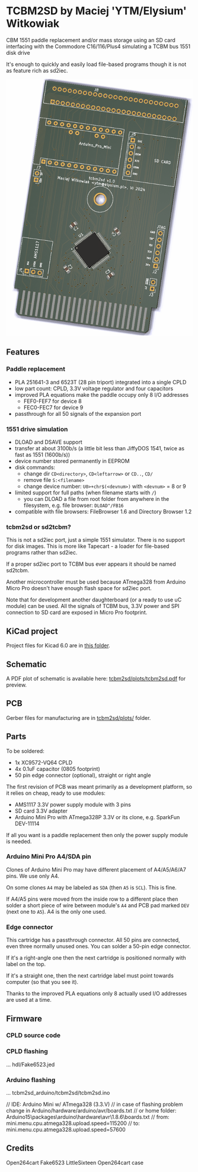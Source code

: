 # TCBM2SD by Maciej 'YTM/Elysium' Witkowiak

CBM 1551 paddle replacement and/or mass storage using an SD card interfacing with the Commodore C16/116/Plus4 simulating a TCBM bus 1551 disk drive

It's enough to quickly and easily load file-based programs though it is not as feature rich as sd2iec.

<img src="media/01.pcb-top.png" width=640 alt="tcbm2sd PCB Top view">

## Features

### Paddle replacement

- PLA 251641-3 and 6523T (28 pin triport) integrated into a single CPLD
- low part count: CPLD, 3.3V voltage regulator and four capacitors
- improved PLA equations make the paddle occupy only 8 I/O addresses
  - FEF0-FEF7 for device 8
  - FEC0-FEC7 for device 9
- passthrough for all 50 signals of the expansion port

### 1551 drive simulation

- DLOAD and DSAVE support
- transfer at about 3100b/s (a little bit less than JiffyDOS 1541, twice as fast as 1551 (1600b/s))
- device number stored permanently in EEPROM
- disk commands:
  - change dir `CD<directory>`, `CD<leftarrow>` or `CD..`, `CD/`
  - remove file `S:<filename>`
  - change device number: `U0>+chr$(<devnum>)` with `<devnum>` = 8 or 9
- limited support for full paths (when filename starts with `/`)
  - you can DLOAD a file from root folder from anywhere in the filesystem, e.g. file browser: `DLOAD"/FB16`
- compatible with file browsers: FileBrowser 1.6 and Directory Browser 1.2

### tcbm2sd or sd2tcbm?

This is not a sd2iec port, just a simple 1551 simulator. There is no support for disk images.
This is more like Tapecart - a loader for file-based programs rather than sd2iec.

If a proper sd2iec port to TCBM bus ever appears it should be named sd2tcbm.

Another microcontroller must be used because ATmega328 from Arduino Micro Pro doesn't have enough flash space for sd2iec port.

Note that for development another daughterboard (or a ready to use uC module) can be used. All the signals of TCBM bus, 3.3V power and SPI connection to SD card are exposed in Micro Pro footprint.

## KiCad project

Project files for Kicad 6.0 are in [this folder](tcbm2sd).

## Schematic

A PDF plot of schematic is available here: [tcbm2sd/plots/tcbm2sd.pdf](tcbm2sd/plots/tcbm2sd.pdf) for preview.

## PCB

Gerber files for manufacturing are in [tcbm2sd/plots/](tcbm2sd/plots) folder.

## Parts

To be soldered:

- 1x XC9572-VQ64 CPLD
- 4x 0.1uF capacitor (0805 footprint)
- 50 pin edge connector (optional), straight or right angle

The first revision of PCB was meant primarily as a development platform, so it relies on cheap, ready to use modules:

- AMS1117 3.3V power supply module with 3 pins
- SD card 3.3V adapter
- Arduino Mini Pro with ATmega328P 3.3V or its clone, e.g. SparkFun DEV-11114

If all you want is a paddle replacement then only the power supply module is needed.

### Arduino Mini Pro A4/SDA pin

Clones of Arduino Mini Pro may have different placement of A4/A5/A6/A7 pins. We use only A4.

On some clones `A4` may be labeled as `SDA` (then `A5` is `SCL`). This is fine.

If A4/A5 pins were moved from the inside row to a different place then solder a short piece of wire between module's `A4` and PCB pad marked `DEV` (next one to `A5`). A4 is the only one used.

### Edge connector

This cartridge has a passthrough connector. All 50 pins are connected, even three normally unused ones.
You can solder a 50-pin edge connector.

If it's a right-angle one then the next cartridge is positioned normally with label on the top.

If it's a straight one, then the next cartridge label must point towards computer (so that you see it).

Thanks to the improved PLA equations only 8 actually used I/O addresses are used at a time.

## Firmware

### CPLD source code

### CPLD flashing

... hdl/Fake6523.jed

### Arduino flashing

... tcbm2sd_arduino/tcbm2sd/tcbm2sd.ino

// IDE: Arduino Mini w/ ATmega328 (3.3.V)
// in case of flashing problem change in Arduino/hardware/arduino/avr/boards.txt
// or home folder: Arduino15\packages\arduino\hardware\avr\1.8.6\boards.txt
// from: mini.menu.cpu.atmega328.upload.speed=115200
//   to: mini.menu.cpu.atmega328.upload.speed=57600

## Credits

Open264cart
Fake6523
LittleSixteen
Open264cart case
